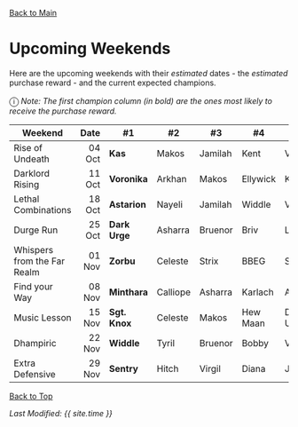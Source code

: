 [Back to Main](index.md)

# Upcoming Weekends

Here are the upcoming weekends with their *estimated* dates - the *estimated* purchase reward - and the current expected champions.

<span style="font-size:1.2em;">ⓘ</span> *Note: The first champion column (in bold) are the ones most likely to receive the purchase reward.*

| Weekend | Date | #1 | #2 | #3 | #4 | #5 | Reward |
|---|--:|---|---|---|---|---|---|
| Rise of Undeath | 04 Oct | **Kas** | Makos | Jamilah | Kent | Viconia | Golden Epic |
| Darklord Rising | 11 Oct | **Voronika** | Arkhan | Makos | Ellywick | Karlach | Golden Epic |
| Lethal Combinations | 18 Oct | **Astarion** | Nayeli | Jamilah | Widdle | Valentine | Golden Epic |
| Durge Run | 25 Oct | **Dark Urge** | Asharra | Bruenor | Briv | Lae'zel | Golden Epic |
| Whispers from the Far Realm | 01 Nov | **Zorbu** | Celeste | Strix | BBEG | Shandie | Golden Epic |
| Find your Way | 08 Nov | **Minthara** | Calliope | Asharra | Karlach | Astarion | Golden Epic |
| Music Lesson | 15 Nov | **Sgt. Knox** | Celeste | Makos | Hew Maan | Dark Urge | Golden Epic |
| Dhampiric | 22 Nov | **Widdle** | Tyril | Bruenor | Bobby | Valentine | Golden Epic |
| Extra Defensive | 29 Nov | **Sentry** | Hitch | Virgil | Diana | Jamilah | Golden Epic |

[Back to Top](#top)

*Last Modified: {{ site.time }}*